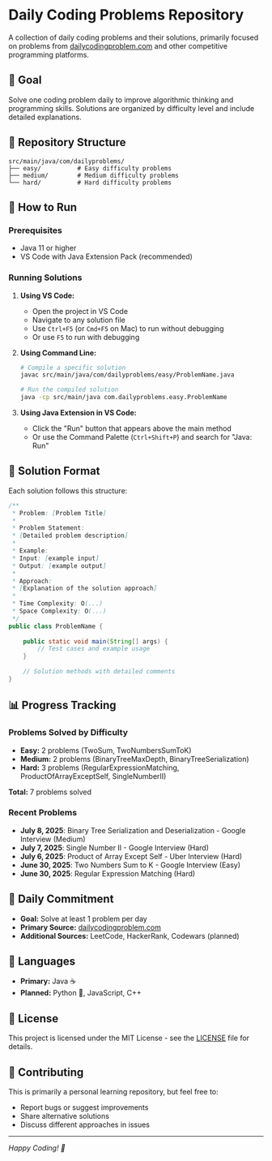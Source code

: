 # Daily Coding Problems Repository

A collection of daily coding problems and their solutions, primarily focused on problems from [dailycodingproblem.com](https://dailycodingproblem.com) and other competitive programming platforms.

## 🎯 Goal
Solve one coding problem daily to improve algorithmic thinking and programming skills. Solutions are organized by difficulty level and include detailed explanations.

## 📁 Repository Structure

```
src/main/java/com/dailyproblems/
├── easy/          # Easy difficulty problems
├── medium/        # Medium difficulty problems
└── hard/          # Hard difficulty problems
```

## 🚀 How to Run

### Prerequisites
- Java 11 or higher
- VS Code with Java Extension Pack (recommended)

### Running Solutions

1. **Using VS Code:**
   - Open the project in VS Code
   - Navigate to any solution file
   - Use `Ctrl+F5` (or `Cmd+F5` on Mac) to run without debugging
   - Or use `F5` to run with debugging

2. **Using Command Line:**
   ```bash
   # Compile a specific solution
   javac src/main/java/com/dailyproblems/easy/ProblemName.java
   
   # Run the compiled solution
   java -cp src/main/java com.dailyproblems.easy.ProblemName
   ```

3. **Using Java Extension in VS Code:**
   - Click the "Run" button that appears above the main method
   - Or use the Command Palette (`Ctrl+Shift+P`) and search for "Java: Run"

## 📝 Solution Format

Each solution follows this structure:

```java
/**
 * Problem: [Problem Title]
 * 
 * Problem Statement:
 * [Detailed problem description]
 * 
 * Example:
 * Input: [example input]
 * Output: [example output]
 * 
 * Approach:
 * [Explanation of the solution approach]
 * 
 * Time Complexity: O(...)
 * Space Complexity: O(...)
 */
public class ProblemName {
    
    public static void main(String[] args) {
        // Test cases and example usage
    }
    
    // Solution methods with detailed comments
}
```

## 📊 Progress Tracking

### Problems Solved by Difficulty
- **Easy:** 2 problems (TwoSum, TwoNumbersSumToK)
- **Medium:** 2 problems (BinaryTreeMaxDepth, BinaryTreeSerialization)
- **Hard:** 3 problems (RegularExpressionMatching, ProductOfArrayExceptSelf, SingleNumberII)

**Total:** 7 problems solved

### Recent Problems
- **July 8, 2025**: Binary Tree Serialization and Deserialization - Google Interview (Medium)
- **July 7, 2025**: Single Number II - Google Interview (Hard)
- **July 6, 2025**: Product of Array Except Self - Uber Interview (Hard)
- **June 30, 2025**: Two Numbers Sum to K - Google Interview (Easy)
- **June 30, 2025**: Regular Expression Matching (Hard)

## 🔄 Daily Commitment

- **Goal:** Solve at least 1 problem per day
- **Primary Source:** [dailycodingproblem.com](https://dailycodingproblem.com)
- **Additional Sources:** LeetCode, HackerRank, Codewars (planned)

## 🌟 Languages

- **Primary:** Java ☕
- **Planned:** Python 🐍, JavaScript, C++

## 📄 License

This project is licensed under the MIT License - see the [LICENSE](LICENSE) file for details.

## 🤝 Contributing

This is primarily a personal learning repository, but feel free to:
- Report bugs or suggest improvements
- Share alternative solutions
- Discuss different approaches in issues

---

*Happy Coding! 🚀*
